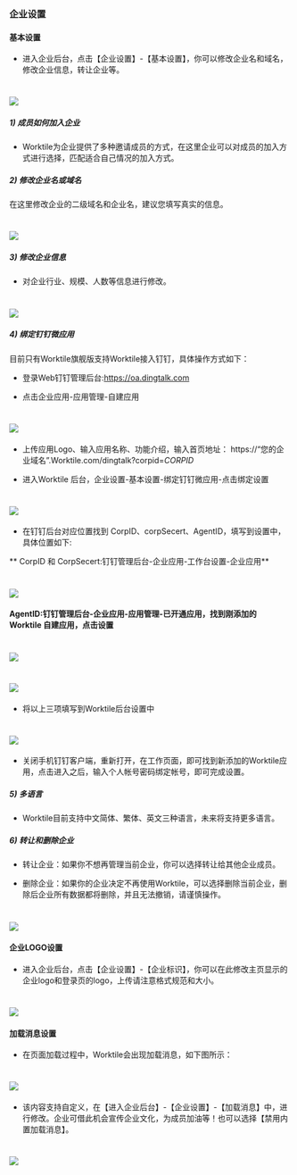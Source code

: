 ### 企业设置

#### 基本设置
* 进入企业后台，点击【企业设置】-【基本设置】，你可以修改企业名和域名，修改企业信息，转让企业等。

# ![](/assets/5.1基本设置.png)

##### 1) 成员如何加入企业
* Worktile为企业提供了多种邀请成员的方式，在这里企业可以对成员的加入方式进行选择，匹配适合自己情况的加入方式。

##### 2) 修改企业名或域名
在这里修改企业的二级域名和企业名，建议您填写真实的信息。

# ![](/assets/5.1.2修改企业域名.png)

##### 3) 修改企业信息
* 对企业行业、规模、人数等信息进行修改。

# ![](/assets/5.1.3修改企业信息.png)

##### 4) 绑定钉钉微应用
目前只有Worktile旗舰版支持Worktile接入钉钉，具体操作方式如下：
* 登录Web钉钉管理后台:https://oa.dingtalk.com
  
* 点击企业应用-应用管理-自建应用
# ![](/assets/5.1.4绑定钉钉应用.jpg)
* 上传应用Logo、输入应用名称、功能介绍，输入首页地址：
  https://“您的企业域名”.Worktile.com/dingtalk?corpid=$CORPID$
  
* 进入Worktile 后台，企业设置-基本设置-绑定钉钉微应用-点击绑定设置
 
# ![](/assets/5.1.4.4绑定钉钉.jpg)
* 在钉钉后台对应位置找到 CorpID、corpSecert、AgentID，填写到设置中，具体位置如下:
  
 ** CorpID 和 CorpSecert:钉钉管理后台-企业应用-工作台设置-企业应用**
  # ![](/assets/5.1.4.5绑定钉钉.jpg)
  
 **AgentID:钉钉管理后台-企业应用-应用管理-已开通应用，找到刚添加的 Worktile 自建应用，点击设置**
 # ![](/assets/5.1.4.6.jpg)
 # ![](/assets/5.1.4.7.jpg)
 
* 将以上三项填写到Worktile后台设置中
 
 # ![](/assets/5.1.4.8.jpg)

* 关闭手机钉钉客户端，重新打开，在工作页面，即可找到新添加的Worktile应用，点击进入之后，输入个人帐号密码绑定帐号，即可完成设置。

##### 5) 多语言
* Worktile目前支持中文简体、繁体、英文三种语言，未来将支持更多语言。

##### 6) 转让和删除企业
* 转让企业：如果你不想再管理当前企业，你可以选择转让给其他企业成员。

* 删除企业：如果你的企业决定不再使用Worktile，可以选择删除当前企业，删除后企业所有数据都将删除，并且无法撤销，请谨慎操作。

# ![](/assets/5.1.4.9.jpg)

#### 企业LOGO设置
* 进入企业后台，点击【企业设置】-【企业标识】，你可以在此修改主页显示的企业logo和登录页的logo，上传请注意格式规范和大小。

# ![](/assets/5.2企业logo设置.jpg)
#### 加载消息设置
* 在页面加载过程中，Worktile会出现加载消息，如下图所示：

# ![](/assets/5.3加载消息设置.jpg)
* 该内容支持自定义，在【进入企业后台】-【企业设置】-【加载消息】中，进行修改。企业可借此机会宣传企业文化，为成员加油等！也可以选择【禁用内置加载消息】。

# ![](/assets/5.3禁止内置消息加载.png)